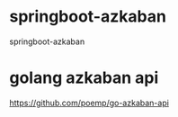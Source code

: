 # springboot-azkaban
springboot-azkaban

# golang azkaban api
https://github.com/poemp/go-azkaban-api

